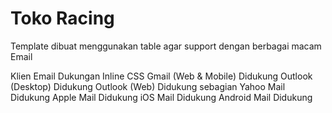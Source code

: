 # Toko Racing

Template dibuat menggunakan table agar support dengan berbagai macam Email

Klien Email		Dukungan Inline CSS
Gmail (Web & Mobile)	Didukung
Outlook (Desktop)	Didukung
Outlook (Web)		Didukung sebagian
Yahoo Mail		Didukung
Apple Mail		Didukung
iOS Mail		Didukung
Android Mail		Didukung
